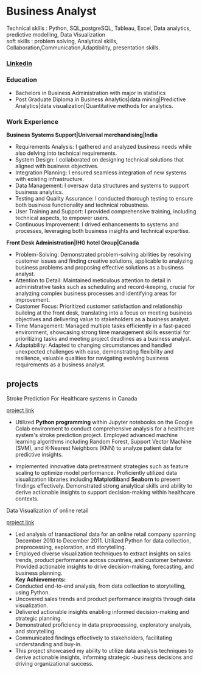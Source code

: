 # Business Analyst

Technical skills : Python, SQL,postgreSQL, Tableau, Excel, Data analytics, predictive modelling, Data Visualization  
soft skills : problem solving, Analytical skills, Collaboration,Communication,Adaptibility, presentation skills.  

### [Linkedin](https://www.linkedin.com/in/rutvidixitpatel/)

### Education
- Bachelors in Business Administration with major in statistics  
- Post Graduate Diploma in Business Analytics|data mining|Predictive Analytics|data visualization|Quantitative methods for analytics.  

### Work Experience
**Business Systems Support|Universal merchandising|India**

- Requirements Analysis: I gathered and analyzed business needs while also delving into technical requirements.  
- System Design: I collaborated on designing technical solutions that aligned with business objectives.  
- Integration Planning: I ensured seamless integration of new systems with existing infrastructure.  
- Data Management: I oversaw data structures and systems to support business analytics.  
- Testing and Quality Assurance: I conducted thorough testing to ensure both business functionality and technical robustness.  
- User Training and Support: I provided comprehensive training, including technical aspects, to empower users.  
- Continuous Improvement: I drived enhancements to systems and processes, leveraging both business insights and technical expertise.  

**Front Desk Administration|IHG hotel Group|Canada**  


- Problem-Solving: Demonstrated problem-solving abilities by resolving customer issues and finding creative solutions, applicable to analyzing business problems and proposing effective solutions as a business analyst.  
- Attention to Detail: Maintained meticulous attention to detail in administrative tasks such as scheduling and record-keeping, crucial for analyzing complex business processes and identifying areas for improvement.  
- Customer Focus: Prioritized customer satisfaction and relationship building at the front desk, translating into a focus on meeting business objectives and delivering value to stakeholders as a business analyst.  
- Time Management: Managed multiple tasks efficiently in a fast-paced environment, showcasing strong time management skills essential for prioritizing tasks and meeting project deadlines as a business analyst.  
- Adaptability: Adapted to changing circumstances and handled unexpected challenges with ease, demonstrating flexibility and resilience, valuable qualities for navigating evolving business requirements as a business analyst.  

## projects
Stroke Prediction For Healthcare systems in Canada  

[project link](https://jupyter.org/try-jupyter/lab/index.html?path=notebooks%2FStroke_Prediction.ipynb)  

- Utilized **Python programming** within Jupyter notebooks on the Google Colab environment to conduct comprehensive analysis for a healthcare system's stroke prediction project. Employed advanced machine learning algorithms including Random Forest, Support Vector Machine (SVM), and K-Nearest Neighbors (KNN) to analyze patient data for predictive insights.  

- Implemented innovative data pretreatment strategies such as feature scaling to optimize model performance. Proficiently utilized data visualization libraries including **Matplotlib**and **Seaborn** to present findings effectively. Demonstrated strong analytical skills and ability to derive actionable insights to support decision-making within healthcare contexts.  

Data Visualization of online retail   

[project link](https://jupyter.org/try-jupyter/lab/index.html?path=notebooks%2FVisualization+Nov+20.ipynb)  

- Led analysis of transactional data for an online retail company spanning December 2010 to December 2011. Utilized Python for data collection, preprocessing, exploration, and storytelling.
- Employed diverse visualization techniques to extract insights on sales trends, product performance across countries, and customer behavior. Provided actionable insights to drive decision-making, forecasting, and business planning.  
**Key Achievements:**
- Conducted end-to-end analysis, from data collection to storytelling, using Python.  
- Uncovered sales trends and product performance insights through data visualization.  
- Delivered actionable insights enabling informed decision-making and strategic planning.  
- Demonstrated proficiency in data preprocessing, exploratory analysis, and storytelling.  
- Communicated findings effectively to stakeholders, facilitating understanding and buy-in.  
- This project showcased my ability to utilize data analysis techniques to derive actionable insights, informing strategic -business decisions and driving organizational success.  





